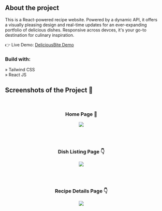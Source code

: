 <h2>About the project</h2>

<p>This is a React-powered recipe website. Powered by a dynamic API, it offers a visually pleasing design and real-time updates for an ever-expanding portfolio of delicious dishes. Responsive across devces, it's your go-to destination for culinary inspiration.</p>

👉 Live Demo: <a href='deliciousbite.vercel.app'>DeliciousBite Demo</a>

<h3>Build with:</h3>

» Tailwind CSS <br>
» React JS

<h2>Screenshots of the Project 📸</h2>
<br>
<h3 align='center'>Home Page 🏡</h3>

<div align='center'>
<img src='https://github.com/vansh-sharma59/DeliciousBite/assets/96278749/9bc802c6-7999-490b-a936-a92540f51243'/>

</div>

<br><br>

<h3 align='center'>Dish Listing Page 👇</h3>

<div align='center'>
<img src='https://github.com/vansh-sharma59/DeliciousBite/assets/96278749/a2c02f91-6b29-44aa-a4f8-2a01a6434291'/>

</div>

<br><br>

<h3 align='center'>Recipe Details Page 👇</h3>

<div align='center'>
<img src='https://github.com/vansh-sharma59/DeliciousBite/assets/96278749/e4d82cc8-8340-4072-8a90-fb62d41cb4c8'/>

</div>
